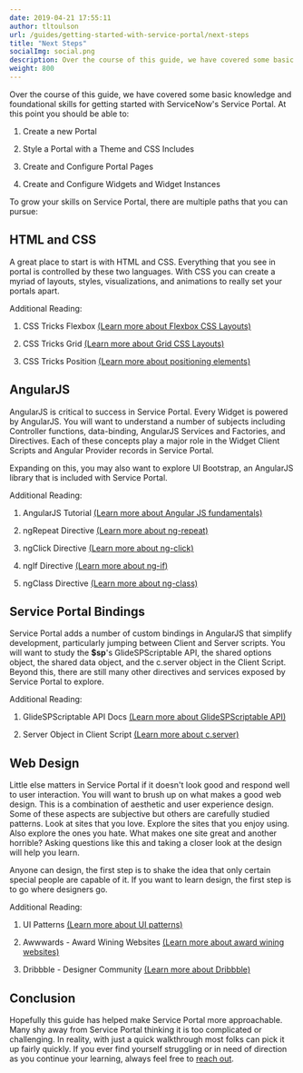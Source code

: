 ```yaml
---
date: 2019-04-21 17:55:11
author: tltoulson
url: /guides/getting-started-with-service-portal/next-steps
title: "Next Steps"
socialImg: social.png
description: Over the course of this guide, we have covered some basic knowledge and foundational skills for getting started with ServiceNow's Service Portal. To grow your skills on Service Portal, there are multiple paths that you can pursue.
weight: 800
---
```


Over the course of this guide, we have covered some basic knowledge and foundational skills for getting started with ServiceNow's Service Portal. At this point you should be able to:

1. Create a new Portal

2. Style a Portal with a Theme and CSS Includes

3. Create and Configure Portal Pages

4. Create and Configure Widgets and Widget Instances

To grow your skills on Service Portal, there are multiple paths that you can pursue:

## HTML and CSS

A great place to start is with HTML and CSS. Everything that you see in portal is controlled by these two languages. With CSS you can create a myriad of layouts, styles, visualizations, and animations to really set your portals apart.

Additional Reading:

1. CSS Tricks Flexbox [(Learn more about Flexbox CSS Layouts)][1]

2. CSS Tricks Grid [(Learn more about Grid CSS Layouts)][2]

3. CSS Tricks Position [(Learn more about positioning elements)][3]

## AngularJS

AngularJS is critical to success in Service Portal. Every Widget is powered by AngularJS. You will want to understand a number of subjects including Controller functions, data-binding, AngularJS Services and Factories, and Directives. Each of these concepts play a major role in the Widget Client Scripts and Angular Provider records in Service Portal.

Expanding on this, you may also want to explore UI Bootstrap, an AngularJS library that is included with Service Portal.

Additional Reading:

1. AngularJS Tutorial [(Learn more about Angular JS fundamentals)][4]

2. ngRepeat Directive [(Learn more about ng-repeat)][5]

3. ngClick Directive [(Learn more about ng-click)][6]

4. ngIf Directive [(Learn more about ng-if)][7]

5. ngClass Directive [(Learn more about ng-class)][8]

## Service Portal Bindings

Service Portal adds a number of custom bindings in AngularJS that simplify development, particularly jumping between Client and Server scripts. You will want to study the **$sp**'s GlideSPScriptable API, the shared options object, the shared data object, and the c.server object in the Client Script. Beyond this, there are still many other directives and services exposed by Service Portal to explore.

Additional Reading:

1. GlideSPScriptable API Docs [(Learn more about GlideSPScriptable API)][9]

2. Server Object in Client Script [(Learn more about c.server)][10]

## Web Design

Little else matters in Service Portal if it doesn't look good and respond well to user interaction. You will want to brush up on what makes a good web design. This is a combination of aesthetic and user experience design. Some of these aspects are subjective but others are carefully studied patterns. Look at sites that you love. Explore the sites that you enjoy using. Also explore the ones you hate. What makes one site great and another horrible? Asking questions like this and taking a closer look at the design will help you learn.

Anyone can design, the first step is to shake the idea that only certain special people are capable of it. If you want to learn design, the first step is to go where designers go.

Additional Reading:

1. UI Patterns [(Learn more about UI patterns)][11]

2. Awwwards - Award Wining Websites [(Learn more about award wining websites)][12]

3. Dribbble - Designer Community [(Learn more about Dribbble)][13]

## Conclusion

Hopefully this guide has helped make Service Portal more approachable. Many shy away from Service Portal thinking it is too complicated or challenging. In reality, with just a quick walkthrough most folks can pick it up fairly quickly. If you ever find yourself struggling or in need of direction as you continue your learning, always feel free to [reach out][14].

[1]: https://css-tricks.com/snippets/css/a-guide-to-flexbox/
[2]: https://css-tricks.com/snippets/css/complete-guide-grid/
[3]: https://css-tricks.com/almanac/properties/p/position/
[4]: https://viralpatel.net/blogs/angularjs-controller-tutorial/
[5]: https://docs.angularjs.org/api/ng/directive/ngRepeat
[6]: https://docs.angularjs.org/api/ng/directive/ngClick
[7]: https://docs.angularjs.org/api/ng/directive/ngIf
[8]: https://docs.angularjs.org/api/ng/directive/ngClass
[9]: https://developer.servicenow.com/app.do#!/api_doc?v=madrid&id=c_GlideSPScriptableScopedAPI
[10]: https://docs.servicenow.com/bundle/helsinki-servicenow-platform/page/build/service-portal/concept/ClientScript.html
[11]: http://ui-patterns.com/
[12]: https://www.awwwards.com/
[13]: https://dribbble.com/search?q=web+design
[14]: /contact
